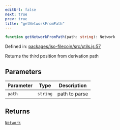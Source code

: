 ```yaml
---
editUrl: false
next: true
prev: true
title: "getNetworkFromPath"
---
```


```ts
function getNetworkFromPath(path: string): Network
```

Defined in: [packages/iso-filecoin/src/utils.js:57](https://github.com/hugomrdias/filecoin/blob/main/packages/iso-filecoin/src/utils.js#L57)

Returns the third position from derivation path

## Parameters

| Parameter | Type | Description |
| ------ | ------ | ------ |
| `path` | `string` | path to parse |

## Returns

[`Network`](/api/adapters/filsnap/type-aliases/network/)

